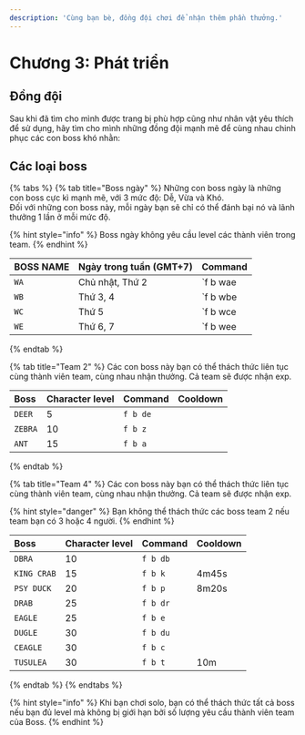 ```yaml
---
description: 'Cùng bạn bè, đồng đội chơi để nhận thêm phần thưởng.'
---
```


# Chương 3: Phát triển

## Đồng đội

Sau khi đã tìm cho mình được trang bị phù hợp cũng như nhân vật yêu thích để sử dụng, hãy tìm cho mình những đồng đội mạnh mẽ để cùng nhau chinh phục các con boss khó nhằn:

## Các loại boss

{% tabs %}
{% tab title="Boss ngày" %}
Những con boss ngày là những con boss cực kì mạnh mẽ, với 3 mức độ: Dễ, Vừa và Khó.  
Đối với những con boss này, mỗi ngày bạn sẽ chỉ có thể đánh bại nó và lãnh thưởng 1 lần ở mỗi mức độ.

{% hint style="info" %}
Boss ngày không yêu cầu level các thành viên trong team.
{% endhint %}

| BOSS NAME | Ngày trong tuần \(GMT+7\) | Command |
| :--- | :--- | :--- |
| `WA` | Chủ nhật, Thứ 2 | `f b wae|wam|wah` |
| `WB` | Thứ 3, 4 | `f b wbe|wbm|wbh` |
| `WC` | Thứ 5 | `f b wce|wcm|wch` |
| `WE` | Thứ 6, 7 | `f b wee|wem|weh` |
{% endtab %}

{% tab title="Team 2" %}
Các con boss này bạn có thể thách thức liên tục cùng thành viên team, cùng nhau nhận thưởng. Cả team sẽ được nhận exp.

| Boss | Character level | Command | Cooldown |
| :--- | :--- | :--- | :--- |
| `DEER` | 5 | `f b de` |  |
| `ZEBRA` | 10 | `f b z` |  |
| `ANT` | 15 | `f b a` |  |
{% endtab %}

{% tab title="Team 4" %}
Các con boss này bạn có thể thách thức liên tục cùng thành viên team, cùng nhau nhận thưởng. Cả team sẽ được nhận exp.

{% hint style="danger" %}
Bạn không thể thách thức các boss team 2 nếu team bạn có 3 hoặc 4 người.
{% endhint %}

| Boss | Character level | Command | Cooldown |
| :--- | :--- | :--- | :--- |
| `DBRA` | 10 | `f b db` |  |
| `KING CRAB` | 15 | `f b k` | 4m45s |
| `PSY DUCK` | 20 | `f b p` | 8m20s |
| `DRAB` | 25 | `f b dr` |  |
| `EAGLE` | 25 | `f b e` |  |
| `DUGLE` | 30 | `f b du` |  |
| `CEAGLE` | 30 | `f b c` |  |
| `TUSULEA` | 30 | `f b t` | 10m |
{% endtab %}
{% endtabs %}

{% hint style="info" %}
Khi bạn chơi solo, bạn có thể thách thức tất cả boss nếu bạn đủ level mà không bị giới hạn bởi số lượng yêu cầu thành viên team của Boss.
{% endhint %}

